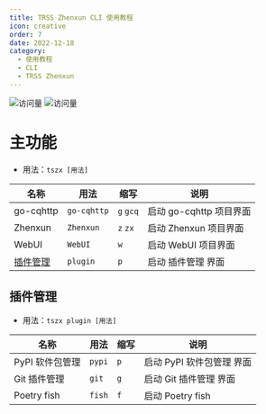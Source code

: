 ```yaml
---
title: TRSS Zhenxun CLI 使用教程
icon: creative
order: 7
date: 2022-12-18
category:
  - 使用教程
  - CLI
  - TRSS Zhenxun
---
```


![访问量](https://visitor-badge.glitch.me/badge?page_id=TimeRainStarSky-TRSS_Script-CLI-TRSS_Zhenxun&right_color=red&left_text=访%20问%20量) ![访问量](https://profile-counter.glitch.me/TimeRainStarSky-TRSS_Script-CLI-TRSS_Zhenxun/count.svg)

# 主功能

- 用法：`tszx [用法]`

| 名称 | 用法 | 缩写 | 说明 |
| ---- | ---- | ---- | ---- |
| go-cqhttp | `go-cqhttp` | `g` `gcq` | 启动 go-cqhttp 项目界面 |
| Zhenxun | `Zhenxun` | `z` `zx` | 启动 Zhenxun 项目界面 |
| WebUI | `WebUI` | `w` | 启动 WebUI 项目界面 |
| [插件管理](#插件管理) | `plugin` | `p` | 启动 插件管理 界面 |

## 插件管理

- 用法：`tszx plugin [用法]`

| 名称 | 用法 | 缩写 | 说明 |
| ---- | ---- | ---- | ---- |
| PyPI 软件包管理 | `pypi` | `p` | 启动 PyPI 软件包管理 界面 |
| Git 插件管理 | `git` | `g` | 启动 Git 插件管理 界面 |
| Poetry fish | `fish` | `f` | 启动 Poetry fish |